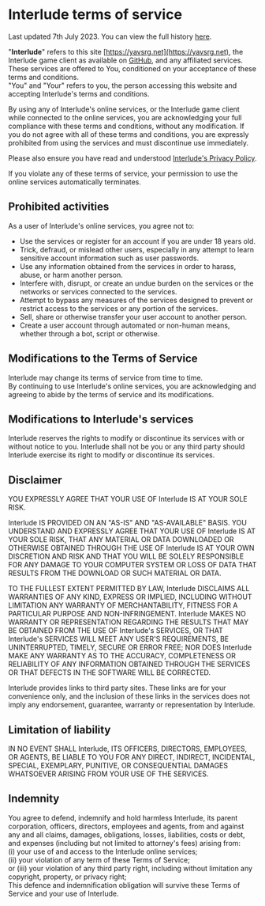 # Interlude terms of service
Last updated 7th July 2023. You can view the full history [here](https://github.com/YAVSRG/YAVSRG/blame/master/site_data/terms_of_service.md).

"**Interlude**" refers to this site [https://yavsrg.net](https://yavsrg.net), the Interlude game client as available on [GitHub](https://github.com/YAVSRG/Interlude), and any affiliated services. These services are offered to You, conditioned on your acceptance of these terms and conditions.  
"You" and "Your" refers to you, the person accessing this website and accepting Interlude's terms and conditions.

By using any of Interlude's online services, or the Interlude game client while connected to the online services, you are acknowledging your full compliance with these terms and conditions, without any modification. If you do not agree with all of these terms and conditions, you are expressly prohibited from using the services and must discontinue use immediately.

Please also ensure you have read and understood [Interlude's Privacy Policy](privacy_policy.html).

If you violate any of these terms of service, your permission to use the online services automatically terminates.

## Prohibited activities
As a user of Interlude's online services, you agree not to:

- Use the services or register for an account if you are under 18 years old.
- Trick, defraud, or mislead other users, especially in any attempt to learn sensitive account information such as user passwords.
- Use any information obtained from the services in order to harass, abuse, or harm another person.
- Interfere with, disrupt, or create an undue burden on the services or the networks or services connected to the services.
- Attempt to bypass any measures of the services designed to prevent or restrict access to the services or any portion of the services.
- Sell, share or otherwise transfer your user account to another person.
- Create a user account through automated or non-human means, whether through a bot, script or otherwise.

## Modifications to the Terms of Service
Interlude may change its terms of service from time to time.  
By continuing to use Interlude's online services, you are acknowledging and agreeing to abide by the terms of service and its modifications.

## Modifications to Interlude's services
Interlude reserves the rights to modify or discontinue its services with or without notice to you. Interlude shall not be you or any third party should Interlude exercise its right to modify or discontinue its services.

## Disclaimer
YOU EXPRESSLY AGREE THAT YOUR USE OF Interlude IS AT YOUR SOLE RISK.

Interlude IS PROVIDED ON AN "AS-IS" AND "AS-AVAILABLE" BASIS. YOU UNDERSTAND AND EXPRESSLY AGREE THAT YOUR USE OF Interlude IS AT YOUR SOLE RISK, THAT ANY MATERIAL OR DATA DOWNLOADED OR OTHERWISE OBTAINED THROUGH THE USE OF Interlude IS AT YOUR OWN DISCRETION AND RISK AND THAT YOU WILL BE SOLELY RESPONSIBLE FOR ANY DAMAGE TO YOUR COMPUTER SYSTEM OR LOSS OF DATA THAT RESULTS FROM THE DOWNLOAD OR SUCH MATERIAL OR DATA.

TO THE FULLEST EXTENT PERMITTED BY LAW, Interlude DISCLAIMS ALL WARRANTIES OF ANY KIND, EXPRESS OR IMPLIED, INCLUDING WITHOUT LIMITATION ANY WARRANTY OF MERCHANTABILITY, FITNESS FOR A PARTICULAR PURPOSE AND NON-INFRINGEMENT. Interlude MAKES NO WARRANTY OR REPRESENTATION REGARDING THE RESULTS THAT MAY BE OBTAINED FROM THE USE OF Interlude's SERVICES, OR THAT Interlude's SERVICES WILL MEET ANY USER'S REQUIREMENTS, BE UNINTERRUPTED, TIMELY, SECURE OR ERROR FREE; NOR DOES Interlude MAKE ANY WARRANTY AS TO THE ACCURACY, COMPLETENESS OR RELIABILITY OF ANY INFORMATION OBTAINED THROUGH THE SERVICES OR THAT DEFECTS IN THE SOFTWARE WILL BE CORRECTED.

Interlude provides links to third party sites. These links are for your convenience only, and the inclusion of these links in the services does not imply any endorsement, guarantee, warranty or representation by Interlude.

## Limitation of liability
IN NO EVENT SHALL Interlude, ITS OFFICERS, DIRECTORS, EMPLOYEES, OR AGENTS, BE LIABLE TO YOU FOR ANY DIRECT, INDIRECT, INCIDENTAL, SPECIAL, EXEMPLARY, PUNITIVE, OR CONSEQUENTIAL DAMAGES WHATSOEVER ARISING FROM YOUR USE OF THE SERVICES.

## Indemnity
You agree to defend, indemnify and hold harmless Interlude, its parent corporation, officers, directors, employees and agents, from and against any and all claims, damages, obligations, losses, liabilities, costs or debt, and expenses (including but not limited to attorney's fees) arising from:  
(i) your use of and access to the Interlude online services;  
(ii) your violation of any term of these Terms of Service;  
or (iii) your violation of any third party right, including without limitation any copyright, property, or privacy right;  
This defence and indemnification obligation will survive these Terms of Service and your use of Interlude.